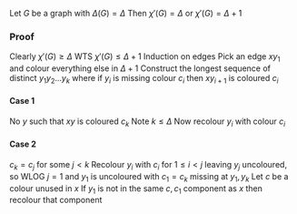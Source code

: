 Let $G$ be a graph with $\Delta(G)=\Delta$
Then $\chi'(G)=\Delta$ or $\chi'(G)=\Delta+1$
### Proof
Clearly $\chi'(G)\geq \Delta$
WTS $\chi'(G)\leq \Delta+1$
Induction on edges
Pick an edge $xy_{1}$ and colour everything else in $\Delta+1$
Construct the longest sequence of distinct $y_{1}y_{2}\dots y_{k}$
where if $y_{i}$ is missing colour $c_i$ then $xy_{i+1}$ is coloured $c_{i}$
#### Case 1
No $y$ such that $xy$ is coloured $c_{k}$
Note $k\leq \Delta$
Now recolour $y_{i}$ with colour $c_{i}$
#### Case 2
$c_{k}=c_{j}$ for some $j<k$
Recolour $y_{i}$ with $c_{i}$ for $1\leq i<j$
leaving $y_{j}$ uncoloured, so WLOG $j=1$
and $y_{1}$ is uncoloured with $c_{1}=c_{k}$ missing at $y_{1},y_{k}$
Let $c$ be a colour unused in $x$
If $y_{1}$ is not in the same $c,c_{1}$ component as $x$ 
then recolour that component 